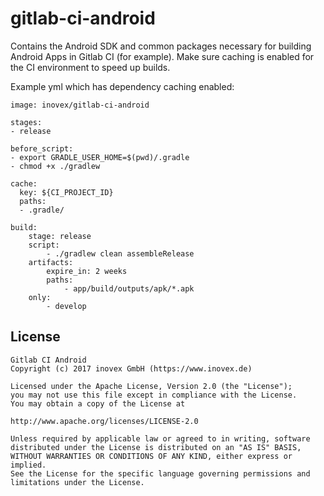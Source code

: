 # gitlab-ci-android
Contains the Android SDK and common packages necessary for building Android Apps in Gitlab CI (for example).
Make sure caching is enabled for the CI environment to speed up builds.

Example yml which has dependency caching enabled:

```
image: inovex/gitlab-ci-android

stages:
- release

before_script:
- export GRADLE_USER_HOME=$(pwd)/.gradle
- chmod +x ./gradlew

cache:
  key: ${CI_PROJECT_ID}
  paths:
  - .gradle/

build:
    stage: release
    script:
        - ./gradlew clean assembleRelease
    artifacts:
        expire_in: 2 weeks
        paths:
            - app/build/outputs/apk/*.apk
    only:
        - develop
```

## License

```
Gitlab CI Android
Copyright (c) 2017 inovex GmbH (https://www.inovex.de)

Licensed under the Apache License, Version 2.0 (the "License");
you may not use this file except in compliance with the License.
You may obtain a copy of the License at

http://www.apache.org/licenses/LICENSE-2.0

Unless required by applicable law or agreed to in writing, software
distributed under the License is distributed on an "AS IS" BASIS,
WITHOUT WARRANTIES OR CONDITIONS OF ANY KIND, either express or implied.
See the License for the specific language governing permissions and
limitations under the License.
```
